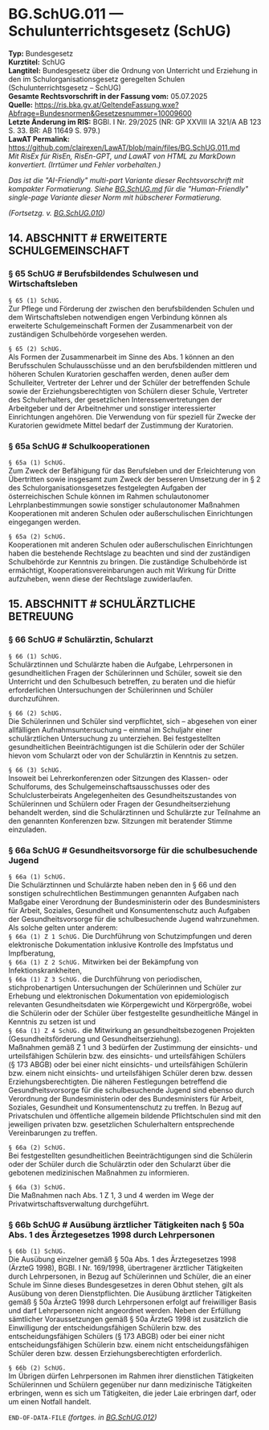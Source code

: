 # BG.SchUG.011 — Schulunterrichtsgesetz (SchUG)
**Typ:** Bundesgesetz  
**Kurztitel:** SchUG  
**Langtitel:** Bundesgesetz über die Ordnung von Unterricht und Erziehung in den im Schulorganisationsgesetz geregelten Schulen (Schulunterrichtsgesetz – SchUG)  
**Gesamte Rechtsvorschrift in der Fassung vom:** 05.07.2025  
**Quelle:** https://ris.bka.gv.at/GeltendeFassung.wxe?Abfrage=Bundesnormen&Gesetzesnummer=10009600  
**Letzte Änderung im RIS:** BGBl. I Nr. 29/2025 (NR: GP XXVIII IA 321/A AB 123 S. 33. BR: AB 11649 S. 979.)  
**LawAT Permalink:** https://github.com/clairexen/LawAT/blob/main/files/BG.SchUG.011.md  
*Mit RisEx für RisEn, RisEn-GPT, und LawAT von HTML zu MarkDown konvertiert. (Irrtümer und Fehler vorbehalten.)*

*Das ist die "AI-Friendly" multi-part Variante dieser Rechtsvorschrift mit kompakter Formatierung. Siehe [BG.SchUG.md](BG.SchUG.md) für die "Human-Friendly" single-page Variante dieser Norm mit hübscherer Formatierung.*

*(Fortsetzg. v. [BG.SchUG.010](BG.SchUG.010.md))*

## 14. ABSCHNITT # ERWEITERTE SCHULGEMEINSCHAFT

### § 65 SchUG # Berufsbildendes Schulwesen und Wirtschaftsleben

`§ 65 (1) SchUG.`  
Zur Pflege und Förderung der zwischen den berufsbildenden Schulen und dem Wirtschaftsleben notwendigen engen Verbindung können als erweiterte Schulgemeinschaft Formen der Zusammenarbeit von der zuständigen Schulbehörde vorgesehen werden.

`§ 65 (2) SchUG.`  
Als Formen der Zusammenarbeit im Sinne des Abs. 1 können an den Berufsschulen Schulausschüsse und an den berufsbildenden mittleren und höheren Schulen Kuratorien geschaffen werden, denen außer dem Schulleiter, Vertreter der Lehrer und der Schüler der betreffenden Schule sowie der Erziehungsberechtigten von Schülern dieser Schule, Vertreter des Schulerhalters, der gesetzlichen Interessenvertretungen der Arbeitgeber und der Arbeitnehmer und sonstiger interessierter Einrichtungen angehören. Die Verwendung von für speziell für Zwecke der Kuratorien gewidmete Mittel bedarf der Zustimmung der Kuratorien.

### § 65a SchUG # Schulkooperationen

`§ 65a (1) SchUG.`  
Zum Zweck der Befähigung für das Berufsleben und der Erleichterung von Übertritten sowie insgesamt zum Zweck der besseren Umsetzung der in § 2 des Schulorganisationsgesetzes festgelegten Aufgaben der österreichischen Schule können im Rahmen schulautonomer Lehrplanbestimmungen sowie sonstiger schulautonomer Maßnahmen Kooperationen mit anderen Schulen oder außerschulischen Einrichtungen eingegangen werden.

`§ 65a (2) SchUG.`  
Kooperationen mit anderen Schulen oder außerschulischen Einrichtungen haben die bestehende Rechtslage zu beachten und sind der zuständigen Schulbehörde zur Kenntnis zu bringen. Die zuständige Schulbehörde ist ermächtigt, Kooperationsvereinbarungen auch mit Wirkung für Dritte aufzuheben, wenn diese der Rechtslage zuwiderlaufen.

## 15. ABSCHNITT # SCHULÄRZTLICHE BETREUUNG

### § 66 SchUG # Schulärztin, Schularzt

`§ 66 (1) SchUG.`  
Schulärztinnen und Schulärzte haben die Aufgabe, Lehrpersonen in gesundheitlichen Fragen der Schülerinnen und Schüler, soweit sie den Unterricht und den Schulbesuch betreffen, zu beraten und die hiefür erforderlichen Untersuchungen der Schülerinnen und Schüler durchzuführen.

`§ 66 (2) SchUG.`  
Die Schülerinnen und Schüler sind verpflichtet, sich – abgesehen von einer allfälligen Aufnahmsuntersuchung – einmal im Schuljahr einer schulärztlichen Untersuchung zu unterziehen. Bei festgestellten gesundheitlichen Beeinträchtigungen ist die Schülerin oder der Schüler hievon vom Schularzt oder von der Schulärztin in Kenntnis zu setzen.

`§ 66 (3) SchUG.`  
Insoweit bei Lehrerkonferenzen oder Sitzungen des Klassen- oder Schulforums, des Schulgemeinschaftsausschusses oder des Schulclusterbeirats Angelegenheiten des Gesundheitszustandes von Schülerinnen und Schülern oder Fragen der Gesundheitserziehung behandelt werden, sind die Schulärztinnen und Schulärzte zur Teilnahme an den genannten Konferenzen bzw. Sitzungen mit beratender Stimme einzuladen.

### § 66a SchUG # Gesundheitsvorsorge für die schulbesuchende Jugend

`§ 66a (1) SchUG.`  
Die Schulärztinnen und Schulärzte haben neben den in § 66 und den sonstigen schulrechtlichen Bestimmungen genannten Aufgaben nach Maßgabe einer Verordnung der Bundesministerin oder des Bundesministers für Arbeit, Soziales, Gesundheit und Konsumentenschutz auch Aufgaben der Gesundheitsvorsorge für die schulbesuchende Jugend wahrzunehmen. Als solche gelten unter anderem:  
`§ 66a (1) Z 1 SchUG.`
Die Durchführung von Schutzimpfungen und deren elektronische Dokumentation inklusive Kontrolle des Impfstatus und Impfberatung,  
`§ 66a (1) Z 2 SchUG.`
Mitwirken bei der Bekämpfung von Infektionskrankheiten,  
`§ 66a (1) Z 3 SchUG.`
die Durchführung von periodischen, stichprobenartigen Untersuchungen der Schülerinnen und Schüler zur Erhebung und elektronischen Dokumentation von epidemiologisch relevanten Gesundheitsdaten wie Körpergewicht und Körpergröße, wobei die Schülerin oder der Schüler über festgestellte gesundheitliche Mängel in Kenntnis zu setzen ist und  
`§ 66a (1) Z 4 SchUG.`
die Mitwirkung an gesundheitsbezogenen Projekten (Gesundheitsförderung und Gesundheitserziehung).  
Maßnahmen gemäß Z 1 und 3 bedürfen der Zustimmung der einsichts- und urteilsfähigen Schülerin bzw. des einsichts- und urteilsfähigen Schülers (§ 173 ABGB) oder bei einer nicht einsichts- und urteilsfähigen Schülerin bzw. einem nicht einsichts- und urteilsfähigen Schüler deren bzw. dessen Erziehungsberechtigten. Die näheren Festlegungen betreffend die Gesundheitsvorsorge für die schulbesuchende Jugend sind ebenso durch Verordnung der Bundesministerin oder des Bundesministers für Arbeit, Soziales, Gesundheit und Konsumentenschutz zu treffen. In Bezug auf Privatschulen und öffentliche allgemein bildende Pflichtschulen sind mit den jeweiligen privaten bzw. gesetzlichen Schulerhaltern entsprechende Vereinbarungen zu treffen.

`§ 66a (2) SchUG.`  
Bei festgestellten gesundheitlichen Beeinträchtigungen sind die Schülerin oder der Schüler durch die Schulärztin oder den Schularzt über die gebotenen medizinischen Maßnahmen zu informieren.

`§ 66a (3) SchUG.`  
Die Maßnahmen nach Abs. 1 Z 1, 3 und 4 werden im Wege der Privatwirtschaftsverwaltung durchgeführt.

### § 66b SchUG # Ausübung ärztlicher Tätigkeiten nach § 50a Abs. 1 des Ärztegesetzes 1998 durch Lehrpersonen

`§ 66b (1) SchUG.`  
Die Ausübung einzelner gemäß § 50a Abs. 1 des Ärztegesetzes 1998 (ÄrzteG 1998), BGBl. I Nr. 169/1998, übertragener ärztlicher Tätigkeiten durch Lehrpersonen, in Bezug auf Schülerinnen und Schüler, die an einer Schule im Sinne dieses Bundesgesetzes in deren Obhut stehen, gilt als Ausübung von deren Dienstpflichten. Die Ausübung ärztlicher Tätigkeiten gemäß § 50a ÄrzteG 1998 durch Lehrpersonen erfolgt auf freiwilliger Basis und darf Lehrpersonen nicht angeordnet werden. Neben der Erfüllung sämtlicher Voraussetzungen gemäß § 50a ÄrzteG 1998 ist zusätzlich die Einwilligung der entscheidungsfähigen Schülerin bzw. des entscheidungsfähigen Schülers (§ 173 ABGB) oder bei einer nicht entscheidungsfähigen Schülerin bzw. einem nicht entscheidungsfähigen Schüler deren bzw. dessen Erziehungsberechtigten erforderlich.

`§ 66b (2) SchUG.`  
Im Übrigen dürfen Lehrpersonen im Rahmen ihrer dienstlichen Tätigkeiten Schülerinnen und Schülern gegenüber nur dann medizinische Tätigkeiten erbringen, wenn es sich um Tätigkeiten, die jeder Laie erbringen darf, oder um einen Notfall handelt.

`END-OF-DATA-FILE` *(fortges. in [BG.SchUG.012](BG.SchUG.012.md))*
